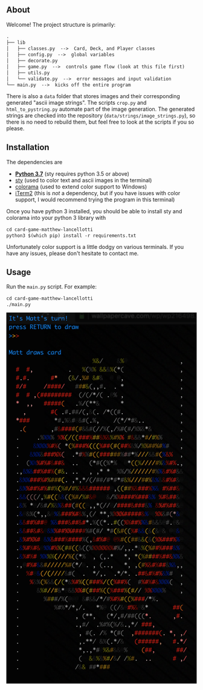 ## About

Welcome!  The project structure is primarily:

	.
	├── lib
	│   ├── classes.py  -->  Card, Deck, and Player classes
	│   ├── config.py  -->  global variables
	│   ├── decorate.py
	│   ├── game.py  -->  controls game flow (look at this file first)
	│   ├── utils.py
	│   └── validate.py  -->  error messages and input validation
	└── main.py  -->  kicks off the entire program

There is also a `data` folder that stores images and their corresponding generated "ascii image strings".  The scripts `crop.py` and `html_to_pystring.py` automate part of the image generation.  The generated strings are checked into the repository (`data/strings/image_strings.py`), so there is no need to rebuild them, but feel free to look at the scripts if you so please.



## Installation

The dependencies are

  * **[Python 3.7](https://www.python.org/downloads/release/python-372/)**  (sty requires python 3.5 or above)
  * [sty](https://github.com/feluxe/sty)  (used to color text and ascii images in the terminal)
  * [colorama](https://pypi.org/project/colorama/#files)  (used to extend color support to Windows)
  * [iTerm2](https://www.iterm2.com)  (this is *not* a dependency, but if you have issues with color support, I would recommend trying the program in this terminal)

Once you have python 3 installed, you should be able to install sty and colorama into your python 3 library with

	cd card-game-matthew-lancellotti
    python3 $(which pip) install -r requirements.txt

Unfortunately color support is a little dodgy on various terminals.  If you have any issues, please don't hesitate to contact me.



## Usage

Run the `main.py` script.  For example:

    cd card-game-matthew-lancellotti
    ./main.py

![Next round.  It's Matt's turn!  press RETURN to draw.  Matt draws the king of diamonds.](usage-screenshot.png)
